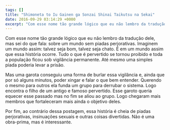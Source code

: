 ```yaml
---
tags: []
title: "Shimoneta to Iu Gainen ga Sonzai Shinai Taikutsu na Sekai"
date: 2016-09-29 03:14:29 +0000
excerpt: "Com esse nome tão grande lógico que eu não lembro da tradução dele, mas sei do que fala: sobre um mundo sem piadas perjorativas. Imaginem..."
---
```


Com esse nome tão grande lógico que eu não lembro da tradução dele, mas sei do que fala: sobre um mundo sem piadas perjorativas. Imaginem um mundo assim: talvez seja bom, talvez seja chato. É em um mundo assim que essa história ocorre. Tudo o que é pervertido se tornou proibido e toda a população ficou sob vigilância permanente. Até mesmo uma simples piada poderia levar a prisão.

Mas uma garota conseguiu uma forma de burlar essa vigilância e, ainda que por só alguns minutos, poder xingar e falar o que bem entender. Querendo o mesmo para outros ela funda um grupo para derrubar o sistema. Logo encontra o filho de um antigo e famoso pervertido. Esse garoto queria equecer esse passado mas no fim se aliou ao grupo. Logo chegaram mais membros que fortaleceram mais ainda o objetivo deles.

Por fim, ao contrário dessa postagem, essa história é cheia de piadas perjorativas, insinuações sexuais e outras coisas divertidas. Não é uma obra-prima, mas é interessante.

